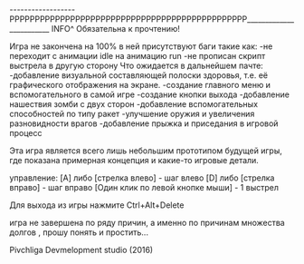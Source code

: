 ------------------PPPPPPPPPPPPPPPPPPPPPPPPPPPPPPPPPPPPPPPPPPPPPPP________________________
INFO^ 
Обязательна к прочтению!


Игра не закончена на 100% в ней присутствуют баги такие как:
-не переходит с анимации idle на анимацию run
-не прописан скрипт выстрела в другую сторону 
Что ожидается в дальнейшем пачте:
-добавление визуальной составляющей полоски здоровья, т.е. её графического отображения на экране.
-создание главного меню и вспомогательного в самой игре
-создание кнопки выхода
-добавление нашествия зомби с двух сторон
-добавление вспомогательных способностей по типу ракет 
-улучшение оружия и увеличения разновидности врагов
-добавление прыжка и приседания в игровой процесс



Эта игра является всего лишь небольшим прототипом будущей игры, где показана примерная концепция и 
какие-то игровые детали.

управление: 
[A] либо [стрелка влево] - шаг влево
[D] либо [стрелка вправо] - шаг вправо
[Один клик по левой кнопке мыши] - 1 выстрел

Для выхода из игры нажмите Ctrl+Alt+Delete 

игра не завершена по ряду причин, а именно по причинам множества долгов , прошу понять и простить...


Pivchliga Devmelopment studio (2016)


